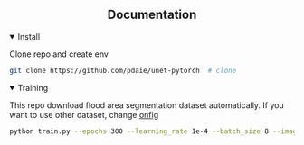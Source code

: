 ## <div align="center">Documentation</div>


<details open>
<summary>Install</summary>

Clone repo and create env

```bash
git clone https://github.com/pdaie/unet-pytorch  # clone
```
</details>


<details open>
<summary>Training</summary>

This repo download flood area segmentation dataset automatically. If you want to use other dataset, change [onfig](https://github.com/pdaie/unet-pytorch/blob/master/data/config.yaml)

```bash
python train.py --epochs 300 --learning_rate 1e-4 --batch_size 8 --image_size 256 256
```
</details>
